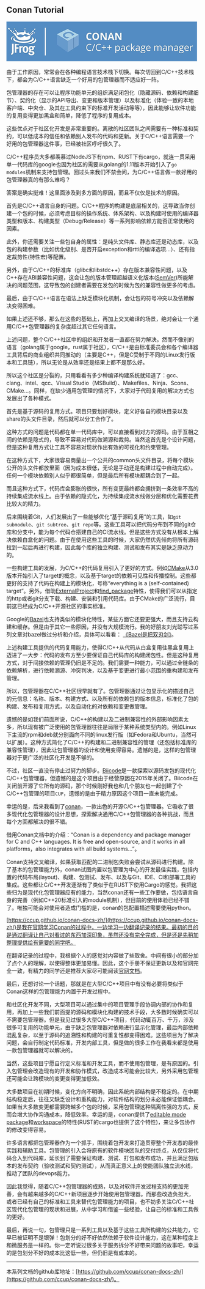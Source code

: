 ## Conan Tutorial

![conan logo](./images/jfrog_conan_logo.png)

由于工作原因，常常会在各种编程语言技术栈下切换。每次切回到C/C++技术栈下，都会为C/C++语言缺乏一个好用的包管理器而不适应好一阵。

包管理器的存在可以让程序功能单元的组织满足闭包化（隐藏源码、依赖和构建细节）、契约化（显示的API导出、变更和版本管理）以及标准化（体验一致的本地客户端、中央仓、及其在工具约束下的标准开发活动等等），因此能够让软件功能的复用变得更加黑盒和简单，降低了程序的复用成本。

这些优点对于社区化开发是非常重要的。离散的社区团队之间需要有一种标准和契约，可以低成本的信任和依赖别人发布的代码和更新。关于C/C++语言需要一个好用的包管理器这件事，已经被社区呼吁很久了。

C/C++程序员大多都羡慕过NodeJS下有npm、RUST下有cargo，就连一贯采用单一代码库的google也因为社区的需要从golang的1.11版本开始引入了`go modules`机制来支持包管理。回过头来我们不禁会问，为C/C++语言做一款好用的包管理器真的有那么难吗？

答案是确实挺难！这里面涉及到多方面的原因，而且不仅仅是技术的原因。

首先是C/C++语言自身的问题。C/C++程序的构建是底层相关的，这导致当你创建一个包的时候，必须考虑目标的操作系统、体系架构、以及构建时使用的编译器类型和版本、构建类型（Debug/Release）等一系列影响依赖方能否正常使用的因素。

此外，你还需要关注一些包自身的属性：是纯头文件库、静态库还是动态库，以及包的构建参数（比如优化级别、是否开启exception和rtti的编译选项...）、还有指定裁剪性(特性宏)等配置。

另外，由于C/C++的标准库（glibc和libstdc++）存在版本兼容性问题，以及C++存在ABI兼容性问题，这会让包的版本管理超越语义化版本([SemVer](https://semver.org/))所能解决的问题范围，这导致包的创建者需要在发包的时候为包的兼容性做更多的考虑。

最后，由于C/C++语言在语法上缺乏模块化机制，会让包的符号冲突以及依赖解决变得困难。

如果上述还不够，那么在这些的基础上，再加上交叉编译的场景，绝对会让一个通用C/C++包管理器的复杂度超过其它任何语言。

上述问题，整个C/C++社区中的组织和开发者一直都在努力解决。然而不像别的语言（golang属于google，rust属于社区），C/C++是由标准委员会和各个编译器工具背后的商业组织共同推动的（主要是C++，但是C受制于不同的Linux发行版本和工具链），所以无论是从效率还是结果上都不是那么好。

所以这个社区是分裂的，只用看看有多少种编译构建系统就知道了：gcc、clang、intel、qcc、Visual Studio（MSBuild）、Makefiles、Ninja、Scons、CMake...。同样，在缺少通用包管理的情况下，大家对于代码复用的解决方式也发展出了各种模式。

首先是基于源码的复用方式。项目只要划好模块，定义好各自的模块目录以及share的头文件目录，然后就可以分工合作了。

这种方式的问题是代码都在单一代码库中，可以直接看到对方的源码。由于互相之间的依赖是隐式的，导致不容易对代码做溯源和裁剪。当然这首先是个设计问题，但是这种复用方式让工具不容易对现状作出有效的可视化和约束管理。

在这种方式下，大家很容易商量出一个公共的common头文件目录，将每个模块公开的头文件都放里面（因为成本很低，无论是手动还是构建过程中自动完成）。任何一个模块依赖别人似乎都很简单，但是最后所有模块都耦合到了一起。

而且这种方式下，代码库会膨胀的很快，所有变更最终都会拥挤到一条效率不高的持续集成流水线上。由于依赖的隐式化，为持续集成流水线做分层和优化需要花费比较大的精力。

后来围绕着Git，人们发展出了一些能够优化“基于源码复用”的工具，如`git submodule`、`git subtree`、`git repo`等。这些工具可以把代码分布到不同的git仓库和分支中，能为每个代码仓搭建自己的CI流水线。但是这些方式没有从根本上解决依赖白盒化的问题。由于在使用这些工具的时候，大家仍然优先倾向将所有源码拉到一起后再进行构建，因此每个库的独立构建、测试和发布其实是缺乏原动力的。

一些构建工具的发展，为C/C++的代码复用引入了更好的方式。例如[CMake](https://cmake.org/)从3.0版本开始引入了target的概念，以及基于target的依赖可见性和传播控制。这些都更好的支持了代码在构建上的模块化，号称“everything is a (self-contained) target”。另外，借助[ExternalProject](https://cmake.org/cmake/help/latest/module/ExternalProject.html)和[find_package](https://cmake.org/cmake/help/latest/command/find_package.html)特性，使得我们可以从指定的http或者git分支下载、构建、安装和引用代码库。由于CMake的广泛流行，目前这已经成为C/C++开源社区的事实标准。

Google的[Bazel](https://bazel.build/)也支持类似的模块化特性，某些方面它还要更强大，而且支持云构建和缓存。但是由于其它一些原因，并没有大规模流行。我的好朋友刘光聪写过系列文章对bazel做过分析和介绍，具体可以看看： [《Bazel是把双刃剑》](https://www.jianshu.com/p/ab5ef02bfa2c)。

上述构建工具提供的代码复用能力，使得C/C++从代码从白盒复用往黑盒复用上迈进了一大步：代码的发布方至少要保证自己代码库的构建闭包性。但是这种复用方式，对于间接依赖的管理仍旧是不足的。我们需要一种能力，可以通过全链条的依赖解析，进行依赖溯源、冲突判决，以及基于变更进行最小范围的重构建和发布管理。

所以，包管理器在C/C++社区很早就有了。包管理器通过让包显示化的描述自己的元信息：名称、版本、构建方式、以及所有的依赖包的版本信息，标准化了包的构建、发布和复用方式，以及自动化的对依赖和变更做管理。

遗憾的是如我们前面所说，C/C++的构建以及二进制兼容性的外部影响因素太多，所以现有被广泛使用的包管理器往往是局限于某种系统类型内的。例如Linux下主流的rpm和deb就分别面向不同的linux发行版（如Fedora和Ubuntu，当然可以扩展）。这种方式简化了C/C++的构建和二进制兼容性的管理（还包括标准库的兼容性管理），因此让包管理器的设计和使用变得容易。遗憾的是，这样的包管理器对于更广泛的社区化开发是不够的。

不过，社区一直没有停止过努力的脚步。[Biicode](https://biicode.github.io/biicode/)是一款探索以源码发包的现代化C/C++包管理器，但遗憾的是这个项目由于经营原因在2015年关闭了。Biicode在关闭前开源了它所有的源码，那个时候刚好我也和几个朋友也一起创建了个C/C++包管理的项目`CUP`，遗憾的是由于精力原因这个项目一直未能完成。

幸运的是，后来我看到了[conan](https://docs.conan.io/en/latest/introduction.html)，一款出色的开源C/C++包管理器。它吸收了很多现代化包管理器的设计思想，探索解决通用C/C++包管理器的各种挑战，而且每个方面都解决的很不错。

借用Conan文档中的介绍：“Conan is a dependency and package manager for C and C++ languages. It is free and open-source, and it works in all platforms，also integrates with all build systems...”。

Conan支持交叉编译，如果获取匹配的二进制包失败会尝试从源码进行构建。除了基本的包管理能力外，conan试图内置以包管理为中心的开发最佳实践，包括内置的代码布局(layout)、构建、包测试、发布、以及与Git、IDE、CI和部署工具的集成。这些都让C/C++开发逐渐有了类似于在RUST下使用Cargo的感觉。我把这些归为是现代化包管理器应有的能力，当然conan还有一些工作要做，包括语言自身的完善（例如C++20标准引入的module机制），但目前的使用体验已经不错了。唯独可能会对使用者造成门槛的是，conan的包配置描述需要使用python。

[https://ccup.github.io/conan-docs-zh/](https://ccup.github.io/conan-docs-zh/)是我在官网学习Conan的过程中，一边学习一边翻译记录的结果。最初的目的是通过翻译让自己对看过的东西加深印象，虽然还没有完全完成，但是还是先稍加整理提供给有需要的同学吧。

在翻译记录的过程中，我根据个人的感觉对内容做了些取舍。中间有很小的部分加了点个人的理解，以使得整体更加易懂。因此，这个手册不保证更新以及和官网完全一致，有精力的同学还是推荐大家尽可能阅读[官网文档](https://docs.conan.io/)。

最后，还想讨论一个话题，那就是在大型C/C++项目中有没有必要将类似于Conan这样的包管理能力内置于开发过程中。

和社区化开发不同，大型项目可以通过集中的项目管理手段协调内部的协作和复用，再加上一些我们前面提的源码和模块化构建的技术手段，大多数时候确实可以不需要包管理器。但是我见过很多大型C/C++项目，代码动辄百万、千万，涉及很多可复用的功能单元，由于缺乏包管理器对依赖进行显示化管理，最后内部依赖混乱复杂，以至于源码的追溯性和构建的可重复性都变得困难。这些项目为了解决问题，会自行制定代码标准，开发内部工具，但是做的很多工作在我看来都是使用一款包管理器就可以解决的。

当然，这些项目宁愿自行定义标准和开发工具，而不使用包管理，是有原因的。引入包管理会改造现有的开发和协作模式，改造成本可能会比较大，另外采用包管理还可能会让跨模块的变更变得更加低效。

大多数项目在初期时候，变化方向不明确，因此系统内部结构是不稳定的。在中期结构稳定后，往往又缺乏设计和重构能力，对软件结构的划分未必能保证低耦合。如果当大多数变更都需要跨越多个包的时候，采用包管理这种隔离性强的方式，反而会增大协作沟通成本，降低效率。幸运的是，conan提供了[editable mode package](https://docs.conan.io/en/latest/developing_packages/editable_packages.html)和[workspace](https://docs.conan.io/en/latest/developing_packages/workspaces.html)的特性(RUST的cargo也提供了这个特性)，来让多包协作的修改变得容易。

许多语言都把包管理器作为一个抓手，围绕着包开发来打造贯穿整个开发态的最佳实践和辅助工具。包管理的引入会将原有的软件模块团队的交付终点，从仅仅将代码合入到代码库，延长到了需要保证构建、测试、打包和发布成功，并且满足包版本的发布契约（验收测试和契约测试），从而真正意义上的使能团队独立流水线，推动了团队的devops能力。

因此我觉得，随着C/C++包管理器的成熟，以及对软件开发过程支持的更加完善，会有越来越多的C/C++新项目逐步开始使用包管理器。而那些改造负担大，或者已经有自己的标准和工具来替代包管理能力的项目，也不妨多关注C/C++社区现代化包管理的现状和进展，从中学习和借鉴一些经验，让自己的标准和工具做的更好。

最后，再说一句，包管理只是一系列工具以及基于这些工具所构建的公共能力，它早已被证明不是银弹！包划分的好不好依然依赖于软件设计能力，这在某种程度上和微服务是一样的。你一定听说过很多关于服务拆分不好带来问题的故事吧，幸运的是包划分不好的成本比这低一些，但仍旧是有成本的。

---

本系列文档的github库地址：[https://github.com/ccup/conan-docs-zh/](https://github.com/ccup/conan-docs-zh/)。